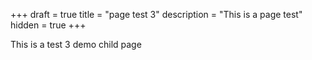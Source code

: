 +++
draft = true
title = "page test 3"
description = "This is a page test"
hidden = true
+++

This is a test 3 demo child page
